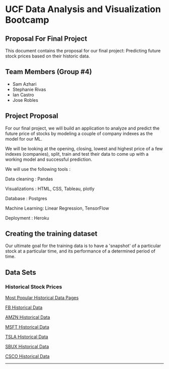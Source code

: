 # UCF Data Analysis and Visualization Bootcamp 

## Proposal For Final Project 

This document contains the proposal for our final project: Predicting future stock prices based on their historic data. 


## Team Members (Group #4) 
* Sam Azhari
* Stephanie Rivas
* Ian Castro
* Jose Robles


## Project Proposal

For our final project, we will build an application to analyze and predict the future price of stocks by modeling a couple of company indexes as the model for our ML. 

We will be looking at the opening, closing, lowest and highest price of a few indexes (companies), split, train and test their data to come up with a working model and successful prediction.

We will use the following tools : 

Data cleaning : Pandas

Visualizations : HTML, CSS, Tableau, plotly

Database : Postgres

Machine Learning: Linear Regression, TensorFlow

Deployment : Heroku

## Creating the training dataset

Our ultimate goal for the training data is to have a 'snapshot' of a particular stock at a particular time, and its performance of a determined period of time.


## Data Sets

### Historical Stock Prices

[Most Popular Historical Data Pages](https://www.nasdaq.com/market-activity/quotes/historical)

[FB Historical Data](https://www.nasdaq.com/market-activity/stocks/fb/historical)

[AMZN Historical Data](https://www.nasdaq.com/market-activity/stocks/amzn/historical)

[MSFT Historical Data](https://www.nasdaq.com/market-activity/stocks/msft/historical)

[TSLA Historical Data](https://www.nasdaq.com/market-activity/stocks/tsla/historical)

[SBUX Historical Data](https://www.nasdaq.com/market-activity/stocks/sbux/historical)

[CSCO Historical Data](https://www.nasdaq.com/market-activity/stocks/csco/historical)



---




